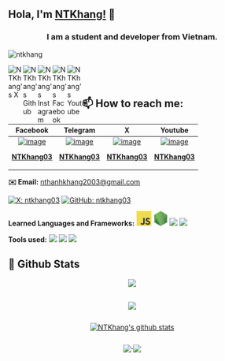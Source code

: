 ## Hola, I'm [NTKhang!](https://www.facebook.com/ntkhang03) 👋
<h3 align="center">I am a student and developer from Vietnam.</h3>

<p align="left"> <img src="https://komarev.com/ghpvc/?username=ntkhang03&label=Views&color=blue&style=plastic" alt="ntkhang" /> </p>

<a href="https://x.com/ntkhang03">
  <img align="left" alt="NTKhang's X" width="30px" src="https://cdn.jsdelivr.net/npm/simple-icons@v15/icons/x.svg"/>
</a>
<a href="https://github.com/ntkhang03">
  <img align="left" alt="NTKhang's Github" width="30px" src="https://cdn.jsdelivr.net/npm/simple-icons@v3/icons/github.svg" />
</a>
<a href="https://instagram.com/nthanhkhang2003">
  <img align="left" alt="NTKhang's Instagram" width="30px" src="https://cdn.jsdelivr.net/npm/simple-icons@v3/icons/instagram.svg" />
</a>
<a href="https://www.facebook.com/ntkhang03">
  <img align="left" alt="NTKhang's Facebook" width="30px" src="https://cdn.jsdelivr.net/npm/simple-icons@v3/icons/facebook.svg" />
</a>
<a href="https://www.youtube.com/ntkhang03">
  <img align="left" alt="NTKhang's Youtube" width="30px" src="https://cdn.jsdelivr.net/npm/simple-icons@v3/icons/youtube.svg" />
</a>

<br/>
<br/>

## 📫 How to reach me:

| Facebook | Telegram | X | Youtube | 
| :---: | :---: | :---: | :---: |
| [![image](https://raw.githubusercontent.com/ntkhang03/ntkhang03/main/sources/qr-fb.svg)](https://www.facebook.com/100010382497517/) <p><b><a href="https://www.facebook.com/100010382497517/">NTKhang03</a><b></p> | [![image](https://raw.githubusercontent.com/ntkhang03/ntkhang03/main/sources/qr-tele.svg)](https://t.me/ntkhang03) <p><b><a href="https://t.me/ntkhang03">NTKhang03</a><b></p> | [![image](https://raw.githubusercontent.com/ntkhang03/ntkhang03/main/sources/qr-x.svg)](https://x.com/ntkhang03) <p><b><a href="https://x.com/ntkhang03">NTKhang03</a><b></p> | [![image](https://raw.githubusercontent.com/ntkhang03/ntkhang03/main/sources/qr-ytb.svg)](https://www.youtube.com/c/NTKhang03) <p><b><a href="https://www.youtube.com/c/NTKhang03">NTKhang03</a><b></p>  |
<!-- email -->
**✉️ Email:** nthanhkhang2003@gmail.com

[![X: ntkhang03](https://img.shields.io/twitter/follow/ntkhang03)](https://x.com/ntkhang03)
[![GitHub: ntkhang03](https://img.shields.io/github/followers/ntkhang03?label=follow&style=social)](https://github.com/ntkhang03)

<!-- ngôn ngữ đã học -->
**Learned Languages and Frameworks:**
<code><img height="30" src="https://raw.githubusercontent.com/github/explore/80688e429a7d4ef2fca1e82350fe8e3517d3494d/topics/javascript/javascript.png" style="background: #000;"></code>
<code><img height="30" src="https://raw.githubusercontent.com/github/explore/80688e429a7d4ef2fca1e82350fe8e3517d3494d/topics/nodejs/nodejs.png"></code>
<code><img height="30" src="https://cdn.jsdelivr.net/gh/devicons/devicon/icons/html5/html5-original.svg"></code>
<code><img height="30" src="https://cdn.jsdelivr.net/gh/devicons/devicon/icons/bootstrap/bootstrap-original-wordmark.svg"></code>

**Tools used:**
<code><img height="30" src="https://cdn.jsdelivr.net/gh/devicons/devicon/icons/git/git-original.svg"></code>
<code><img height="30" src="https://cdn.jsdelivr.net/gh/devicons/devicon/icons/npm/npm-original-wordmark.svg"></code>
<code><img height="30" src="https://cdn.jsdelivr.net/gh/devicons/devicon/icons/vscode/vscode-original-wordmark.svg"></code>

## 📶 Github Stats
<p align="center">
  <img src="https://github-profile-trophy.vercel.app/?username=ntkhang03">
  <br>
  <br>
  
  <a href="https://github.com/ntkhang03">
    <img align="center" src="https://github-readme-stats.vercel.app/api/top-langs/?username=ntkhang03&theme=blue-green" style="margin-top: 10px;"/>
  </a>
  <br>
  <br>
  
  <a href="https://github.com/ntkhang03">
    <img align="center" src="https://github-readme-stats.vercel.app/api?username=ntkhang03&show_icons=true&theme=github_dark&line_height=27" alt="NTKhang's github stats" style="margin-top: 10px;"/>
  </a>
  <br>
  <br>

  <a href="https://github.com/fb-chat-api/fb-chat-api">
    <img align="center" src="https://github-readme-stats.vercel.app/api/pin/?username=fb-chat-api&repo=fb-chat-api&theme=github_dark" style="margin-top: 10px;"/>
  </a>
  <a href="https://github.com/ntkhang03/Goat-Bot">
   <img align="center" src="https://github-readme-stats.vercel.app/api/pin/?username=ntkhang03&repo=Goat-Bot-V2&theme=github_dark" style="margin-top: 10px;"/>
  </a>
</p>
